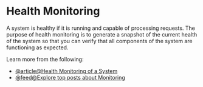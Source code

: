 # Health Monitoring

A system is healthy if it is running and capable of processing requests. The purpose of health monitoring is to generate a snapshot of the current health of the system so that you can verify that all components of the system are functioning as expected.

Learn more from the following:

- [@article@Health Monitoring of a System](https://learn.microsoft.com/en-us/azure/architecture/best-practices/monitoring#health-monitoring)
- [@feed@Explore top posts about Monitoring](https://app.daily.dev/tags/monitoring?ref=roadmapsh)
